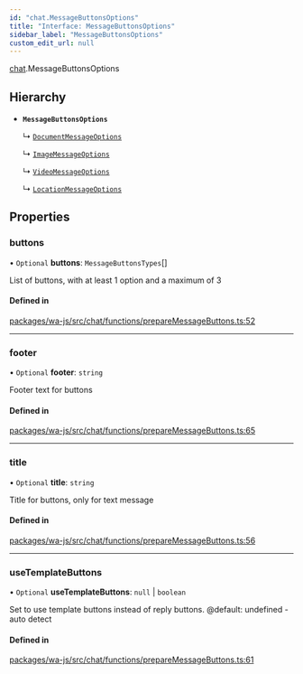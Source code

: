 ```yaml
---
id: "chat.MessageButtonsOptions"
title: "Interface: MessageButtonsOptions"
sidebar_label: "MessageButtonsOptions"
custom_edit_url: null
---
```


[chat](../namespaces/chat.md).MessageButtonsOptions

## Hierarchy

- **`MessageButtonsOptions`**

  ↳ [`DocumentMessageOptions`](chat.DocumentMessageOptions.md)

  ↳ [`ImageMessageOptions`](chat.ImageMessageOptions.md)

  ↳ [`VideoMessageOptions`](chat.VideoMessageOptions.md)

  ↳ [`LocationMessageOptions`](chat.LocationMessageOptions.md)

## Properties

### buttons

• `Optional` **buttons**: `MessageButtonsTypes`[]

List of buttons, with at least 1 option and a maximum of 3

#### Defined in

[packages/wa-js/src/chat/functions/prepareMessageButtons.ts:52](https://github.com/wppconnect-team/wa-js/blob/main/src/chat/functions/prepareMessageButtons.ts#L52)

___

### footer

• `Optional` **footer**: `string`

Footer text for buttons

#### Defined in

[packages/wa-js/src/chat/functions/prepareMessageButtons.ts:65](https://github.com/wppconnect-team/wa-js/blob/main/src/chat/functions/prepareMessageButtons.ts#L65)

___

### title

• `Optional` **title**: `string`

Title for buttons, only for text message

#### Defined in

[packages/wa-js/src/chat/functions/prepareMessageButtons.ts:56](https://github.com/wppconnect-team/wa-js/blob/main/src/chat/functions/prepareMessageButtons.ts#L56)

___

### useTemplateButtons

• `Optional` **useTemplateButtons**: ``null`` \| `boolean`

Set to use template buttons instead of reply buttons.
@default: undefined - auto detect

#### Defined in

[packages/wa-js/src/chat/functions/prepareMessageButtons.ts:61](https://github.com/wppconnect-team/wa-js/blob/main/src/chat/functions/prepareMessageButtons.ts#L61)
